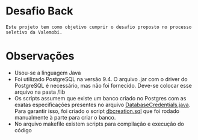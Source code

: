 # Desafio Back
	
	Este projeto tem como objetivo cumprir o desafio proposto no processo seletivo da Valemobi. 

# Observações

* Usou-se a linguagem Java
* Foi utilizado PostgreSQL na versão 9.4. O arquivo .jar com o driver do PostgreSQL é necessário, mas não foi fornecido. Deve-se colocar esse arquivo na pasta /lib
* Os scripts assumem que existe um banco criado no Postgres com as exatas especificações presentes no arquivo [DatabaseCredentials.java](src/database/DatabaseCredentials.java). Para garantir isso, foi criado o script [dbcreation.sql](dbcreation.sql) que foi rodado manualmente à parte para criar o banco.
* No arquivo makefile existem scripts para compilação e execução do código
